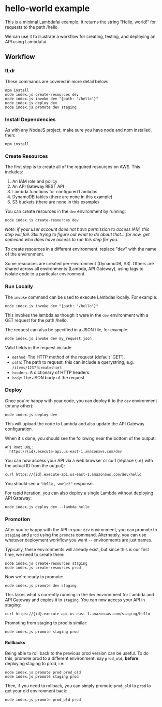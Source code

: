 # hello-world example

This is a minimal Lambdafai example. It returns the string "Hello, world!" for requests to
the path /hello.

We can use it to illustrate a workflow for creating, testing, and deploying an API using Lambdafai.


## Workflow

### tl;dr

These commands are covered in more detail below:
```
npm install
node index.js create-resources dev
node index.js invoke dev "{path: '/hello'}"
node index.js deploy dev
node index.js promote dev staging
```

### Install Dependencies

As with any NodeJS project, make sure you have node and npm installed, then:
```
npm install
```

### Create Resources

The first step is to create all of the required resources on AWS. This includes:
  1. An IAM role and policy
  2. An API Gateway REST API
  3. Lambda functions for configured Lambdas
  4. DynamoDB tables (there are none in this example)
  5. S3 buckets (there are none in this example)

You can create resources in the `dev` environment by running:
```
node index.js create-resources dev
```
*Note: if your user account does not have permission to access IAM, this step will fail. Still
trying to figure out what to do about that... for now, get someone who does have access to run
this step for you.*

To create resources in a different environment, replace "dev" with the name of the environment.

Some resources are created per-environment (DynamoDB, S3). Others are shared across all
environments (Lambda, API Gateway), using tags to isolate code to a particular environment.


### Run Locally

The `invoke` command can be used to execute Lambdas locally. For example:
```
node index.js invoke dev "{path: '/hello'}"
```

This invokes the lambda as though it were in the `dev` environment with a GET request for the
path /hello.

The request can also be specified in a JSON file, for example:
```
node index.js invoke dev my_request.json
```

Valid fields in the request include:
  * `method`: The HTTP method of the request (default 'GET').
  * `path`: The path to request, this can include a querystring, e.g. `/items/123?format=short`
  * `headers`: A dictionary of HTTP headers
  * `body`: The JSON body of the request


### Deploy

Once you're happy with your code, you can deploy it to the `dev` environment (or any other):
```
node index.js deploy dev
```

This will upload the code to Lambda and also update the API Gateway configuration.

When it's done, you should see the following near the bottom of the output:
```
API Root URL:
  https://{id}.execute-api.us-east-1.amazonaws.com/dev
```

You can now access your API via a web browser or curl (replace `{id}` with the actual ID from
the output):
```
curl https://{id}.execute-api.us-east-1.amazonaws.com/dev/hello
```
You should see a `"Hello, world!"` response.

For rapid iteration, you can also deploy a single Lambda without deploying API Gateway:
```
node index.js deploy dev --lambda hello
```



### Promotion

After you're happy with the API in your `dev` environment, you can promote to `staging` and `prod`
using the `promote` command. Alternately, you can use whatever deployment workflow you want -- environments
are just names.

Typically, these environments will already exist, but since this is our first time, we need to create them:
```
node index.js create-resources staging
node index.js create-resources prod
```

Now we're ready to promote:
```
node index.js promote dev staging
```

This takes what's currently running in the `dev` environment for Lambda and API Gateway and copies it to `staging`. You
can now access your API in staging:
```
curl https://{id}.execute-api.us-east-1.amazonaws.com/staging/hello
```

Promoting from staging to prod is similar:
```
node index.js promote staging prod
```

#### Rollbacks

Being able to roll back to the previous prod version can be useful. To do this, promote prod to a
different environment, say `prod_old`, **before** deploying staging to prod, i.e.:
```
node index.js promote prod prod_old
node index.js promote staging prod
```

Then, if you need to rollback, you can simply promote `prod_old` to `prod` to get your old
environment back:
```
node index.js promote prod_old prod
```
